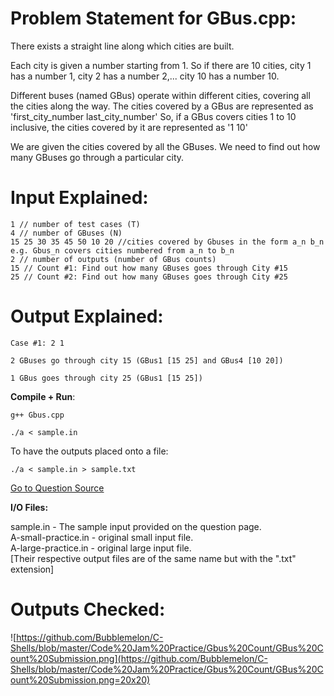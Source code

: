 # Problem Statement for GBus.cpp:  

There exists a straight line along which cities are built.

Each city is given a number starting from 1. So if there are 10 cities, city 1 has a number 1, city 2 has a number 2,... city 10 has a number 10.

Different buses (named GBus) operate within different cities, covering all the cities along the way. The cities covered by a GBus are represented as 'first_city_number last_city_number' So, if a GBus covers cities 1 to 10 inclusive, the cities covered by it are represented as '1 10'

We are given the cities covered by all the GBuses. We need to find out how many GBuses go through a particular city.

# Input Explained:  

```
1 // number of test cases (T)
4 // number of GBuses (N)
15 25 30 35 45 50 10 20 //cities covered by Gbuses in the form a_n b_n e.g. Gbus_n covers cities numbered from a_n to b_n
2 // number of outputs (number of GBus counts)
15 // Count #1: Find out how many GBuses goes through City #15
25 // Count #2: Find out how many GBuses goes through City #25
```

# Output Explained:  

```
Case #1: 2 1

2 GBuses go through city 15 (GBus1 [15 25] and GBus4 [10 20])

1 GBus goes through city 25 (GBus1 [15 25])
```

**Compile + Run**:  

`g++ Gbus.cpp`  

`./a < sample.in`  

To have the outputs placed onto a file:  

`./a < sample.in > sample.txt`  

[Go to Question Source](https://code.google.com/codejam/contest/4374486/dashboard)   

**I/O Files:**  

sample.in - The sample input provided on the question page.  
A-small-practice.in - original small input file.   
A-large-practice.in - original large input file.   
[Their respective output files are of the same name but with the ".txt" extension]  

# Outputs Checked:
![https://github.com/Bubblemelon/C-Shells/blob/master/Code%20Jam%20Practice/Gbus%20Count/GBus%20Count%20Submission.png](https://github.com/Bubblemelon/C-Shells/blob/master/Code%20Jam%20Practice/Gbus%20Count/GBus%20Count%20Submission.png=20x20)
